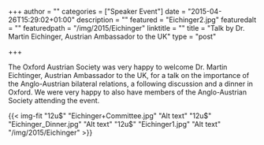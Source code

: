 +++
author = ""
categories = ["Speaker Event"]
date = "2015-04-26T15:29:02+01:00"
description = ""
featured = "Eichinger2.jpg"
featuredalt = ""
featuredpath = "/img/2015/Eichinger"
linktitle = ""
title = "Talk by Dr. Martin Eichinger, Austrian Ambassador to the UK"
type = "post"

+++

The Oxford Austrian Society was very happy to welcome Dr. Martin Eichtinger, Austrian Ambassador to the UK, for a talk on the importance of the Anglo-Austrian bilateral relations, a following discussion and a dinner in Oxford. We were very happy to also have members of the Anglo-Austrian Society attending the event.

{{< img-fit
    "12u$" "Eichinger+Committee.jpg" "Alt text"
    "12u$" "Eichinger_Dinner.jpg" "Alt text"
    "12u$" "Eichinger1.jpg" "Alt text"
    "/img/2015/Eichinger" >}}
